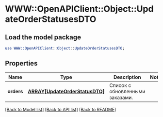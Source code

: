 # WWW::OpenAPIClient::Object::UpdateOrderStatusesDTO

## Load the model package
```perl
use WWW::OpenAPIClient::Object::UpdateOrderStatusesDTO;
```

## Properties
Name | Type | Description | Notes
------------ | ------------- | ------------- | -------------
**orders** | [**ARRAY[UpdateOrderStatusDTO]**](UpdateOrderStatusDTO.md) | Список с обновленными заказами. | 

[[Back to Model list]](../README.md#documentation-for-models) [[Back to API list]](../README.md#documentation-for-api-endpoints) [[Back to README]](../README.md)


